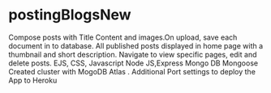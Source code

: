 # postingBlogsNew

Compose posts with Title Content and images.On upload, save each document in to database.  All published posts displayed in  home page with a thumbnail and short description.  Navigate to view  specific pages, edit and delete posts.
 EJS, CSS, Javascript Node JS,Express Mongo DB Mongoose
 Created cluster with MogoDB Atlas .
Additional Port settings to deploy the App to Heroku
